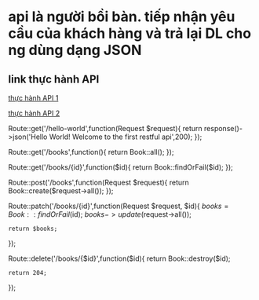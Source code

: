 # api là người bồi bàn. tiếp nhận yêu cầu của khách hàng và trả lại DL cho ng dùng dạng JSON

## link thực hành API

[thực hành API 1](https://www.toptal.com/laravel/restful-laravel-api-tutorial)

[thực hành API 2](https://blog.pusher.com/build-rest-api-laravel-api-resources/)


Route::get('/hello-world',function(Request $request){
   return response()->json('Hello World! Welcome to the first restful api',200);
});

Route::get('/books',function(){
    return Book::all();
});

Route::get('/books/{id}',function($id){
    return Book::findOrFail($id);
});

Route::post('/books',function(Request $request){
    return Book::create($request->all());
});

Route::patch('/books/{id}',function(Request $request, $id){
    $books = Book::findOrFail($id);
    $books->update($request->all());

    return $books;
});

Route::delete('/books/{$id}',function($id){
    return Book::destroy($id);

    return 204;
});
